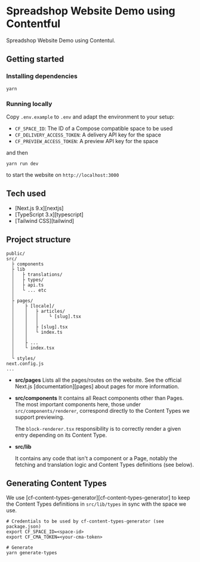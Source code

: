 # Spreadshop Website Demo using Contentful

Spreadshop Website Demo using Contentul. 

## Getting started

### Installing dependencies

```
yarn
```

### Running locally

Copy `.env.example` to `.env` and adapt the environment to your setup:

- `CF_SPACE_ID`: The ID of a Compose compatible space to be used
- `CF_DELIVERY_ACCESS_TOKEN`: A delivery API key for the space
- `CF_PREVIEW_ACCESS_TOKEN`: A preview API key for the space

and then

```
yarn run dev
```

to start the website on `http://localhost:3000`

## Tech used

- [Next.js 9.x][nextjs]
- [TypeScript 3.x][typescript]
- [Tailwind CSS][tailwind]

## Project structure

```
public/
src/
  ├ components
  ├ lib
  │   ├ translations/
  │   ├ types/
  │   ├ api.ts
  │   └ ... etc
  │
  ├ pages/
  │    ├ [locale]/
  │    │   ├ articles/
  │    │   │    └ [slug].tsx
  │    │   │
  │    │   ├ [slug].tsx
  │    │   └ index.ts
  │    │
  │    ├ ...
  │    └ index.tsx
  │
  └ styles/
next.config.js
...
```

- **src/pages**
  Lists all the pages/routes on the website. See the official Next.js [documentation][pages] about pages for more information.

- **src/components**
  It contains all React components other than Pages. The most important components here, those under `src/components/renderer`, correspond directly to the Content Types we support previewing.

  The `block-renderer.tsx` responsibility is to correctly render a given entry depending on its Content Type.

- **src/lib**

  It contains any code that isn't a component or a Page, notably the fetching and translation logic and Content Types definitions (see below).

## Generating Content Types

We use [cf-content-types-generator][cf-content-types-generator] to keep the Content Types definitions in `src/lib/types` in sync with the space we use.

```shell
# Credentials to be used by cf-content-types-generator (see package.json)
export CF_SPACE_ID=<space-id>
export CF_CMA_TOKEN=<your-cma-token>

# Generate
yarn generate-types
```